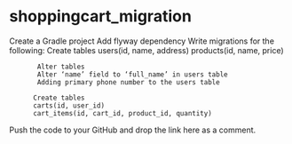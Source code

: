 # shoppingcart_migration

Create a Gradle project
Add flyway dependency
Write migrations for the following:
Create tables
users(id, name, address)
products(id, name, price)

           Alter tables
           Alter ‘name’ field to ‘full_name’ in users table
           Adding primary phone number to the users table

          Create tables
          carts(id, user_id)
          cart_items(id, cart_id, product_id, quantity)

Push the code to your GitHub and drop the link here as a comment.